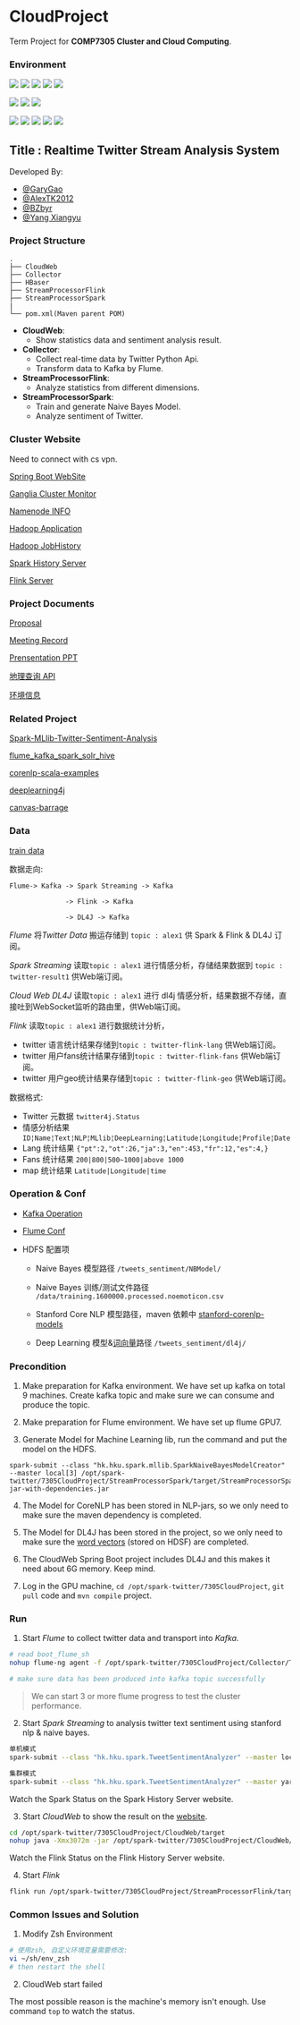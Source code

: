 # CloudProject

Term Project for **COMP7305 Cluster and Cloud Computing**.

### Environment

[![](https://img.shields.io/badge/Hadoop-v2.7.5-blue.svg)](https://hadoop.apache.org)
[![](https://img.shields.io/badge/Spark-v2.4.0-blue.svg)](https://spark.apache.org)
[![](https://img.shields.io/badge/Flume-1.9.0-blue.svg)](https://flume.apache.org)
[![](https://img.shields.io/badge/Kafka-2.1.1-blue.svg)](http://kafka.apache.org)
[![](https://img.shields.io/badge/Flink-1.7.2-blue.svg)](https://flink.apache.org)

[![](https://img.shields.io/badge/Scala-2.11.12-brightgreen.svg)](https://www.scala-lang.org)
[![](https://img.shields.io/badge/Python-3.6.7-brightgreen.svg)](https://www.python.org)
[![](https://img.shields.io/badge/Java-1.8-brightgreen.svg)](https://www.oracle.com/technetwork/java/javase/downloads/jdk8-downloads-2133151.html)

[![](https://img.shields.io/badge/SpringBoot-2.1.3-ff69b4.svg)](https://docs.spring.io)
[![](https://img.shields.io/badge/JQuery-3.3.1-ff69b4.svg)](https://jquery.com)
[![](https://img.shields.io/badge/Sockjs-1.3.0-ff69b4.svg)](https://github.com/sockjs/sockjs-client)
[![](https://img.shields.io/badge/Stomp-2.3.3-ff69b4.svg)](http://stomp.github.io)
[![](https://img.shields.io/badge/Echarts-4.2.1-ff69b4.svg)](https://echarts.baidu.com)

## Title : Realtime Twitter Stream Analysis System

Developed By:

  - [@GaryGao](https://github.com/GaryGao829)
  - [@AlexTK2012](http://alextk2012.github.io)
  - [@BZbyr](https://github.com/BZbyr)
  - [@Yang Xiangyu](https://github.com/ulysses1881826)
  
### Project Structure
 
 ```
 .
├── CloudWeb
├── Collector
├── HBaser
├── StreamProcessorFlink
├── StreamProcessorSpark
|
└── pom.xml(Maven parent POM)

 ```
 - __CloudWeb__: 
   - Show statistics data and sentiment analysis result.
 - __Collector__:
   - Collect real-time data by Twitter Python Api.
   - Transform data to Kafka by Flume.
 - __StreamProcessorFlink__:
   - Analyze statistics from different dimensions.
 - __StreamProcessorSpark__:
   - Train and generate Naive Bayes Model.
   - Analyze sentiment of Twitter.
   
### Cluster Website

Need to connect with cs vpn.

[Spring Boot WebSite](http://202.45.128.135:20907/)

[Ganglia Cluster Monitor](http://202.45.128.135:20007/ganglia/)

[Namenode INFO](http://202.45.128.135:20107/dfshealth.html#tab-overview)

[Hadoop Application](http://202.45.128.135:20207/cluster)

[Hadoop JobHistory](http://202.45.128.135:20307/jobhistory)

[Spark History Server](http://202.45.128.135:20507/)

[Flink Server](http://202.45.128.135:20807/)

### Project Documents

[Proposal](https://docs.google.com/document/d/1zzrZSWjRAz3FpL2EyyuIOGwQPduTtCBiCcYJMfmvA4I/edit?usp=sharing)

[Meeting Record](https://docs.google.com/document/d/1NkYv8v_0XF8zxkrgxPIUUTsgPG1U0NvSgCrm8yrpxfo/edit?usp=sharing)

[Prensentation PPT](https://docs.google.com/presentation/d/13iHaXcwX7a4WkaIA79BHxhsM9GSiKSfBs25j12pviWY/edit?usp=sharing)


[地理查询 API](http://jwd.funnyapi.com/#/index)

[环境信息](https://docs.google.com/spreadsheets/d/1ikzBeQ43pcnHpoRPA4PIFMfDF4OV6SeimAASWj7pVvA/edit#gid=0)

### Related Project

 [Spark-MLlib-Twitter-Sentiment-Analysis](https://github.com/P7h/Spark-MLlib-Twitter-Sentiment-Analysis)

 [flume_kafka_spark_solr_hive](https://github.com/obaidcuet/flume_kafka_spark_solr_hive/tree/master/codes)

 [corenlp-scala-examples](https://github.com/harpribot/corenlp-scala-examples)
 
 [deeplearning4j](https://github.com/deeplearning4j/deeplearning4j)
 
 [canvas-barrage](https://github.com/zhaofinger/canvas-barrage)

### Data

 [train data](http://help.sentiment140.com/for-students)
 
 数据走向:
 
 ```
 Flume-> Kafka -> Spark Streaming -> Kafka  
         
               -> Flink -> Kafka
               
               -> DL4J -> Kafka
 ```
 
 *Flume*  将*Twitter Data* 搬运存储到 ```topic : alex1``` 供 Spark & Flink & DL4J 订阅。
 
 *Spark Streaming* 读取```topic : alex1``` 进行情感分析，存储结果数据到 ```topic : twitter-result1``` 供Web端订阅。
 
 *Cloud Web DL4J* 读取```topic : alex1``` 进行 dl4j 情感分析，结果数据不存储，直接吐到WebSocket监听的路由里，供Web端订阅。
 
 *Flink* 读取```topic : alex1``` 进行数据统计分析，
 - twitter 语言统计结果存储到```topic : twitter-flink-lang``` 供Web端订阅。
 - twitter 用户fans统计结果存储到```topic : twitter-flink-fans``` 供Web端订阅。
 - twitter 用户geo统计结果存储到```topic : twitter-flink-geo``` 供Web端订阅。
 
 数据格式:
 
 - Twitter 元数据 ```twitter4j.Status```
 - 情感分析结果 ```ID¦Name¦Text¦NLP¦MLlib¦DeepLearning¦Latitude¦Longitude¦Profile¦Date```
 - Lang 统计结果 ```{"pt":2,"ot":26,"ja":3,"en":453,"fr":12,"es":4,}```
 - Fans 统计结果 ```200|800|500~1000|above 1000```
 - map 统计结果 ```Latitude|Longitude|time```

### Operation & Conf

- [Kafka Operation](https://gist.github.com/AlexTK2012/7a1c68ec2b904528c41e726ebece4b46)

- [Flume Conf](https://gist.github.com/AlexTK2012/1d3288f0e474b4ad66db80950b402230)

- HDFS 配置项

    - Naive Bayes 模型路径 ```/tweets_sentiment/NBModel/```

    - Naive Bayes 训练/测试文件路径 ```/data/training.1600000.processed.noemoticon.csv```
    
    - Stanford Core NLP 模型路径，maven 依赖中 [stanford-corenlp-models](https://stanfordnlp.github.io/CoreNLP/download.html)
    
    - Deep Learning 模型&[词向量](https://github.com/mmihaltz/word2vec-GoogleNews-vectors/archive/master.zip)路径 ```/tweets_sentiment/dl4j/```

### Precondition

1. Make preparation for Kafka environment. We have set up kafka on total 9 machines. Create kafka topic and make sure we can consume and produce the topic.

2. Make preparation for Flume environment. We have set up flume GPU7.

3. Generate Model for Machine Learning lib, run the command and put the model on the HDFS.
```Shell
spark-submit --class "hk.hku.spark.mllib.SparkNaiveBayesModelCreator" --master local[3] /opt/spark-twitter/7305CloudProject/StreamProcessorSpark/target/StreamProcessorSpark-jar-with-dependencies.jar
```

4. The Model for CoreNLP has been stored in NLP-jars, so we only need to make sure the maven dependency is completed.

5. The Model for DL4J has been stored in the project, so we only need to make sure the [word vectors](https://github.com/mmihaltz/word2vec-GoogleNews-vectors/) (stored on HDSF) are completed.

6. The CloudWeb Spring Boot project includes DL4J and this makes it need about 6G memory. Keep mind.

7. Log in the GPU machine, `cd /opt/spark-twitter/7305CloudProject`, `git pull` code and `mvn compile` project.

### Run

1. Start *Flume* to collect twitter data and transport into *Kafka*.

```sh
# read boot_flume_sh
nohup flume-ng agent -f /opt/spark-twitter/7305CloudProject/Collector/TwitterToKafka.conf -Dflume.root.logger=DEBUG,console -n a1 >> flume.log 2>&1 &

# make sure data has been produced into kafka topic successfully
```

> We can start 3 or more flume progress to test the cluster performance.

2. Start *Spark Streaming* to analysis twitter text sentiment using stanford nlp & naive bayes.

```sh
单机模式
spark-submit --class "hk.hku.spark.TweetSentimentAnalyzer" --master local[3] /opt/spark-twitter/7305CloudProject/StreamProcessorSpark/target/StreamProcessorSpark-jar-with-dependencies.jar

集群模式
spark-submit --class "hk.hku.spark.TweetSentimentAnalyzer" --master yarn --deploy-mode cluster --num-executors 2 --executor-memory 4g --executor-cores 4 --driver-memory 4g --conf spark.kryoserializer.buffer.max=2048 --conf spark.yarn.executor.memoryOverhead=2048 /opt/spark-twitter/7305CloudProject/StreamProcessorSpark/target/StreamProcessorSpark-jar-with-dependencies.jar
```

Watch the Spark Status on the Spark History Server website.

3. Start *CloudWeb* to show the result on the [website](http://202.45.128.135:20907).

```sh
cd /opt/spark-twitter/7305CloudProject/CloudWeb/target
nohup java -Xmx3072m -jar /opt/spark-twitter/7305CloudProject/CloudWeb/target/CloudWeb-1.0-SNAPSHOT.jar & 
```

Watch the Flink Status on the Flink History Server website.

4. Start *Flink* 
```sh
flink run /opt/spark-twitter/7305CloudProject/StreamProcessorFlink/target/StreamProcessorFlink-1.0-SNAPSHOT.jar
```

### Common Issues and Solution

1. Modify Zsh Environment
```sh
# 使用zsh, 自定义环境变量需要修改:
vi ~/sh/env_zsh 
# then restart the shell
```

2. CloudWeb start failed

The most possible reason is the machine's memory isn't enough. Use command `top` to watch the status.
